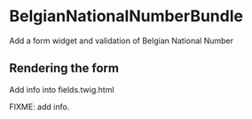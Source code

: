 BelgianNationalNumberBundle
===========================

Add a form widget and validation of Belgian National Number


Rendering the form
------------------

Add info into fields.twig.html

FIXME: add info.
